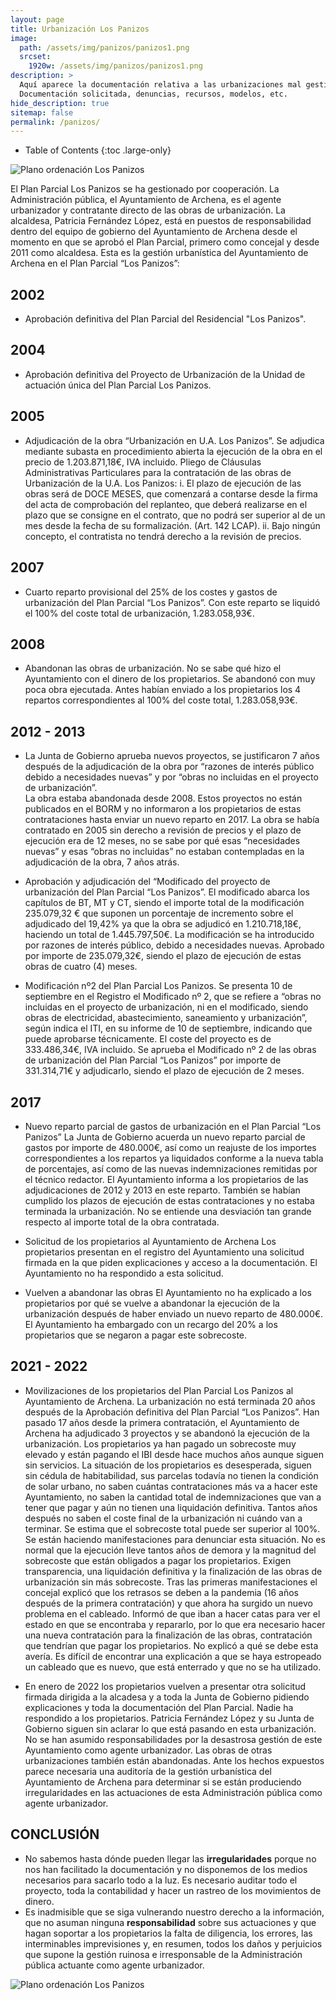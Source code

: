 ```yaml
---
layout: page
title: Urbanización Los Panizos
image: 
  path: /assets/img/panizos/panizos1.png
  srcset:
    1920w: /assets/img/panizos/panizos1.png
description: >
  Aquí aparece la documentación relativa a las urbanizaciones mal gestionadas por el Ayuntamiento de Archena.
  Documentación solicitada, denuncias, recursos, modelos, etc. 
hide_description: true
sitemap: false
permalink: /panizos/
---
```


- Table of Contents
{:toc .large-only}

![Plano ordenación Los Panizos](/assets/img/panizos/panizos1.png)

El Plan Parcial Los Panizos se ha gestionado por cooperación. La Administración pública, el Ayuntamiento de Archena, es el agente urbanizador y contratante directo de las obras de urbanización. 
La alcaldesa, Patricia Fernández López, está en puestos de responsabilidad dentro del equipo de gobierno del Ayuntamiento de Archena desde el momento en que se aprobó el Plan Parcial, primero como concejal y desde 2011 como alcaldesa. 
Esta es la gestión urbanística del Ayuntamiento de Archena en el Plan Parcial “Los Panizos”:

## 2002
- Aprobación definitiva del Plan Parcial del Residencial "Los Panizos". 

## 2004
- Aprobación definitiva del Proyecto de Urbanización de la Unidad de actuación única del Plan Parcial Los Panizos.

## 2005
- Adjudicación de la obra “Urbanización en U.A. Los Panizos”.
Se adjudica mediante subasta en procedimiento abierta la ejecución de la obra en el precio de 1.203.871,18€, IVA incluido.
Pliego de Cláusulas Administrativas Particulares para la contratación de las obras de Urbanización de la U.A. Los Panizos:
  i.	El plazo de ejecución de las obras será de DOCE MESES, que comenzará a contarse desde la firma del acta de comprobación del replanteo, que deberá realizarse en el plazo que se consigne en el contrato, que no podrá ser superior al de un mes desde la fecha de su formalización. (Art. 142 LCAP).
  ii.	Bajo ningún concepto, el contratista no tendrá derecho a la revisión de precios.

## 2007
- Cuarto reparto provisional del 25% de los costes y gastos de urbanización del Plan Parcial “Los Panizos”.
Con este reparto se liquidó el 100% del coste total de urbanización, 1.283.058,93€.

## 2008
- Abandonan las obras de urbanización. 
No se sabe qué hizo el Ayuntamiento con el dinero de los propietarios. Se abandonó con muy poca obra ejecutada. Antes habían enviado a los propietarios los 4 repartos correspondientes al 100% del coste total, 1.283.058,93€. 

## 2012 - 2013
- La Junta de Gobierno aprueba nuevos proyectos, se justificaron 7 años después de la adjudicación de la obra por “razones de interés público debido a necesidades nuevas” y por “obras no incluidas en el proyecto de urbanización”.  
La obra estaba abandonada desde 2008. Estos proyectos no están publicados en el BORM y no informaron a los propietarios de estas contrataciones hasta enviar un nuevo reparto en 2017. 
La obra se había contratado en 2005 sin derecho a revisión de precios y el plazo de ejecución era de 12 meses, no se sabe por qué esas “necesidades nuevas” y esas “obras no incluidas” no estaban contempladas en la adjudicación de la obra, 7 años atrás. 

- Aprobación y adjudicación del “Modificado del proyecto de urbanización del Plan Parcial “Los Panizos”.
El modificado abarca los capítulos de BT, MT y CT, siendo el importe total de la modificación 235.079,32 € que suponen un porcentaje de incremento sobre el adjudicado del 19,42% ya que la obra se adjudicó en 1.210.718,18€, haciendo un total de 1.445.797,50€.
La modificación se ha introducido por razones de interés público, debido a necesidades nuevas.
Aprobado por importe de 235.079,32€, siendo el plazo de ejecución de estas obras de cuatro (4) meses.

- Modificación nº2 del Plan Parcial Los Panizos.
Se presenta 10 de septiembre en el Registro el Modificado nº 2, que se refiere a “obras no incluidas en el proyecto de urbanización, ni en el modificado, siendo obras de electricidad, abastecimiento, saneamiento y urbanización”, según indica el ITI, en su informe de 10 de septiembre, indicando que puede aprobarse técnicamente. El coste del proyecto es de 333.486,34€, IVA incluido. 
Se aprueba el Modificado nº 2 de las obras de urbanización del Plan Parcial “Los Panizos” por importe de 331.314,71€ y adjudicarlo, siendo el plazo de ejecución de 2 meses.

## 2017
- Nuevo reparto parcial de gastos de urbanización en el Plan Parcial “Los Panizos” 
La Junta de Gobierno acuerda un nuevo reparto parcial de gastos por importe de 480.000€, así como un reajuste de los importes correspondientes a los repartos ya liquidados conforme a la nueva tabla de porcentajes, así como de las nuevas indemnizaciones remitidas por el técnico redactor.
El Ayuntamiento informa a los propietarios de las adjudicaciones de 2012 y 2013 en este reparto. También se habían cumplido los plazos de ejecución de estas contrataciones y no estaba terminada la urbanización. 
No se entiende una desviación tan grande respecto al importe total de la obra contratada. 

- Solicitud de los propietarios al Ayuntamiento de Archena
Los propietarios presentan en el registro del Ayuntamiento una solicitud firmada en la que piden explicaciones y acceso a la documentación. El Ayuntamiento no ha respondido a esta solicitud. 

- Vuelven a abandonar las obras 
El Ayuntamiento no ha explicado a los propietarios por qué se vuelve a abandonar la ejecución de la urbanización después de haber enviado un nuevo reparto de 480.000€. El Ayuntamiento ha embargado con un recargo del 20% a los propietarios que se negaron a pagar este sobrecoste.

## 2021 - 2022
- Movilizaciones de los propietarios del Plan Parcial Los Panizos al Ayuntamiento de Archena. La urbanización no está terminada 20 años después de la Aprobación definitiva del Plan Parcial “Los Panizos”.
Han pasado 17 años desde la primera contratación, el Ayuntamiento de Archena ha adjudicado 3 proyectos y se abandonó la ejecución de la urbanización. Los propietarios ya han pagado un sobrecoste muy elevado y están pagando el IBI desde hace muchos años aunque siguen sin servicios. 
La situación de los propietarios es desesperada, siguen sin cédula de habitabilidad, sus parcelas todavía no tienen la condición de solar urbano, no saben cuántas contrataciones más va a hacer este Ayuntamiento, no saben la cantidad total de indemnizaciones que van a tener que pagar y aún no tienen una liquidación definitiva. Tantos años después no saben el coste final de la urbanización ni cuándo van a terminar. Se estima que el sobrecoste total puede ser superior al 100%.
Se están haciendo manifestaciones para denunciar esta situación. No es normal que la ejecución lleve tantos años de demora y la magnitud del sobrecoste que están obligados a pagar los propietarios. Exigen transparencia, una liquidación definitiva y la finalización de las obras de urbanización sin más sobrecoste. 
Tras las primeras manifestaciones el concejal explicó que los retrasos se deben a la pandemia (16 años después de la primera contratación) y que ahora ha surgido un nuevo problema en el cableado. Informó de que iban a hacer catas para ver el estado en que se encontraba y repararlo, por lo que era necesario hacer una nueva contratación para la finalización de las obras, contratación que tendrían que pagar los propietarios. No explicó a qué se debe esta avería. Es difícil de encontrar una explicación a que se haya estropeado un cableado que es nuevo, que está enterrado y que no se ha utilizado. 

- En enero de 2022 los propietarios vuelven a presentar otra solicitud firmada dirigida a la alcadesa y a toda la Junta de Gobierno pidiendo explicaciones y toda la documentación del Plan Parcial. Nadie ha respondido a los propietarios.
Patricia Fernández López y su Junta de Gobierno siguen sin aclarar lo que está pasando en esta urbanización. 
No se han asumido responsabilidades por la desastrosa gestión de este Ayuntamiento como agente urbanizador. 
Las obras de otras urbanizaciones también están abandonadas.
Ante los hechos expuestos parece necesaria una auditoría de la gestión urbanística del Ayuntamiento de Archena para determinar si se están produciendo irregularidades en las actuaciones de esta Administración pública como agente urbanizador.

## CONCLUSIÓN
- No sabemos hasta dónde pueden llegar las **irregularidades** porque no nos han facilitado la documentación y no disponemos de los medios necesarios para sacarlo todo a la luz. Es necesario auditar todo el proyecto, toda la contabilidad y hacer un rastreo de los movimientos de dinero. 
- Es inadmisible que se siga vulnerando nuestro derecho a la información, que no asuman ninguna **responsabilidad** sobre sus actuaciones y que hagan soportar a los propietarios la falta de diligencia, los errores, las interminables imprevisiones y, en resumen, todos los daños y perjuicios que supone la gestión ruinosa e irresponsable de la Administración pública actuante como agente urbanizador. 

![Plano ordenación Los Panizos](/assets/img/panizos/panizos2.jpg)
